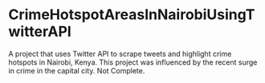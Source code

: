 # CrimeHotspotAreasInNairobiUsingTwitterAPI
A project that uses Twitter API to scrape tweets and highlight crime hotspots in Nairobi, Kenya. This project was influenced by the recent surge in crime in the capital city.
Not Complete. 
